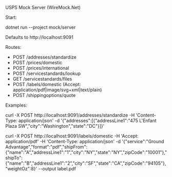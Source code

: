 USPS Mock Server (WireMock.Net)

Start:

  dotnet run --project mock/server

Defaults to http://localhost:9091

Routes:
- POST /addresses/standardize
- POST /prices/domestic
- POST /prices/international
- POST /servicestandards/lookup
- GET  /servicestandards/files
- POST /labels/domestic (Accept: application/pdf|image/svg+xml|text/plain)
- POST /shippingoptions/quote

Examples:

  curl -X POST http://localhost:9091/addresses/standardize -H 'Content-Type: application/json' -d '{"addresses":[{"addressLine1":"475 L\'Enfant Plaza SW","city":"Washington","state":"DC"}]}'

  curl -X POST http://localhost:9091/labels/domestic -H 'Accept: application/pdf' -H 'Content-Type: application/json' -d '{"service":"Ground Advantage","format":"pdf","shipFrom":{"name":"A","addressLine1":"1","city":"NY","state":"NY","zipCode":"10001"},"shipTo":{"name":"B","addressLine1":"2","city":"SF","state":"CA","zipCode":"94105"},"weightOz":8}' --output label.pdf

